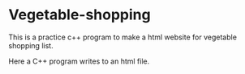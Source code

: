 # Vegetable-shopping
This is a practice c++ program to make a html website for vegetable shopping list.


Here a C++ program writes to an html file.
